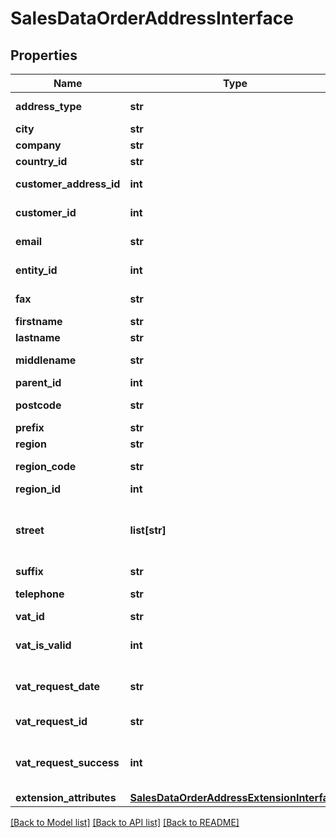 # SalesDataOrderAddressInterface

## Properties
Name | Type | Description | Notes
------------ | ------------- | ------------- | -------------
**address_type** | **str** | Address type. | 
**city** | **str** | City. | 
**company** | **str** | Company. | [optional] 
**country_id** | **str** | Country ID. | 
**customer_address_id** | **int** | Country address ID. | [optional] 
**customer_id** | **int** | Customer ID. | [optional] 
**email** | **str** | Email address. | [optional] 
**entity_id** | **int** | Order address ID. | [optional] 
**fax** | **str** | Fax number. | [optional] 
**firstname** | **str** | First name. | 
**lastname** | **str** | Last name. | 
**middlename** | **str** | Middle name. | [optional] 
**parent_id** | **int** | Parent ID. | [optional] 
**postcode** | **str** | Postal code. | 
**prefix** | **str** | Prefix. | [optional] 
**region** | **str** | Region. | [optional] 
**region_code** | **str** | Region code. | [optional] 
**region_id** | **int** | Region ID. | [optional] 
**street** | **list[str]** | Array of any street values. Otherwise, null. | [optional] 
**suffix** | **str** | Suffix. | [optional] 
**telephone** | **str** | Telephone number. | 
**vat_id** | **str** | VAT ID. | [optional] 
**vat_is_valid** | **int** | VAT-is-valid flag value. | [optional] 
**vat_request_date** | **str** | VAT request date. | [optional] 
**vat_request_id** | **str** | VAT request ID. | [optional] 
**vat_request_success** | **int** | VAT-request-success flag value. | [optional] 
**extension_attributes** | [**SalesDataOrderAddressExtensionInterface**](SalesDataOrderAddressExtensionInterface.md) |  | [optional] 

[[Back to Model list]](../README.md#documentation-for-models) [[Back to API list]](../README.md#documentation-for-api-endpoints) [[Back to README]](../README.md)


